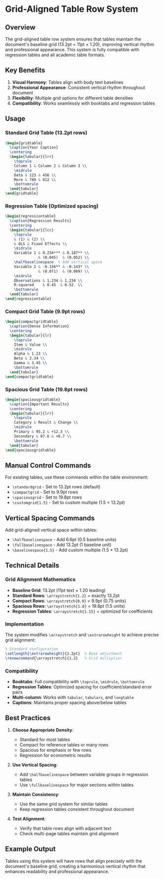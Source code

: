 # Grid-Aligned Table Row System

## Overview

The grid-aligned table row system ensures that tables maintain the document's baseline grid (13.2pt = 11pt × 1.20), improving vertical rhythm and professional appearance. This system is fully compatible with regression tables and all academic table formats.

## Key Benefits

1. **Visual Harmony**: Tables align with body text baselines
2. **Professional Appearance**: Consistent vertical rhythm throughout document
3. **Flexibility**: Multiple grid options for different table densities
4. **Compatibility**: Works seamlessly with booktabs and regression tables

## Usage

### Standard Grid Table (13.2pt rows)

```latex
\begin{gridtable}
  \caption{Your Caption}
  \centering
  \begin{tabular}{lrr}
    \toprule
    Column 1 & Column 2 & Column 3 \\
    \midrule
    Data & 123 & 456 \\
    More & 789 & 012 \\
    \bottomrule
  \end{tabular}
\end{gridtable}
```

### Regression Table (Optimized spacing)

```latex
\begin{regressiontable}
  \caption{Regression Results}
  \centering
  \begin{tabular}{lcc}
    \toprule
    & (1) & (2) \\
    & OLS & Fixed Effects \\
    \midrule
    Variable 1 & 0.234*** & 0.187** \\
               & (0.045)  & (0.052) \\
    \halfbaselinespace  % Add vertical space
    Variable 2 & -0.156** & -0.143* \\
               & (0.071)  & (0.089) \\
    \midrule
    Observations & 1,234 & 1,234 \\
    R-squared    & 0.45  & 0.52  \\
    \bottomrule
  \end{tabular}
\end{regressiontable}
```

### Compact Grid Table (9.9pt rows)

```latex
\begin{compactgridtable}
  \caption{Dense Information}
  \centering
  \begin{tabular}{lr}
    \toprule
    Item & Value \\
    \midrule
    Alpha & 1.23 \\
    Beta & 2.34 \\
    Gamma & 3.45 \\
    \bottomrule
  \end{tabular}
\end{compactgridtable}
```

### Spacious Grid Table (19.8pt rows)

```latex
\begin{spaciousgridtable}
  \caption{Important Results}
  \centering
  \begin{tabular}{lrr}
    \toprule
    Category & Result & Change \\
    \midrule
    Primary & 95.2 & +12.3 \\
    Secondary & 87.6 & +8.7 \\
    \bottomrule
  \end{tabular}
\end{spaciousgridtable}
```

## Manual Control Commands

For existing tables, use these commands within the table environment:

- `\standardgrid` - Set to 13.2pt rows (default)
- `\compactgrid` - Set to 9.9pt rows
- `\spaciousgrid` - Set to 19.8pt rows
- `\customgrid{1.5}` - Set to custom multiple (1.5 × 13.2pt)

## Vertical Spacing Commands

Add grid-aligned vertical space within tables:

- `\halfbaselinespace` - Add 6.6pt (0.5 baseline units)
- `\fullbaselinespace` - Add 13.2pt (1 baseline unit)
- `\baselinespace{1.5}` - Add custom multiple (1.5 × 13.2pt)

## Technical Details

### Grid Alignment Mathematics

- **Baseline Grid**: 13.2pt (11pt text × 1.20 leading)
- **Standard Rows**: `\arraystretch{1.2}` = exactly 13.2pt
- **Compact Rows**: `\arraystretch{0.9}` = 9.9pt (0.75 units)
- **Spacious Rows**: `\arraystretch{1.8}` = 19.8pt (1.5 units)
- **Regression Tables**: `\arraystretch{1.15}` = optimized for coefficients

### Implementation

The system modifies `\arraystretch` and `\extrarowheight` to achieve precise grid alignment:

```latex
% Standard configuration
\setlength{\extrarowheight}{2.2pt}  % Base adjustment
\renewcommand{\arraystretch}{1.2}   % Grid multiplier
```

### Compatibility

- **Booktabs**: Full compatibility with `\toprule`, `\midrule`, `\bottomrule`
- **Regression Tables**: Optimized spacing for coefficient/standard error pairs
- **Multi-column**: Works with `tabular`, `tabularx`, and `longtable`
- **Captions**: Maintains proper spacing above/below tables

## Best Practices

1. **Choose Appropriate Density**: 
   - Standard for most tables
   - Compact for reference tables or many rows
   - Spacious for emphasis or few rows
   - Regression for econometric results

2. **Use Vertical Spacing**: 
   - Add `\halfbaselinespace` between variable groups in regression tables
   - Use `\fullbaselinespace` for major sections within tables

3. **Maintain Consistency**: 
   - Use the same grid system for similar tables
   - Keep regression tables consistent throughout document

4. **Test Alignment**: 
   - Verify that table rows align with adjacent text
   - Check multi-page tables maintain grid alignment

## Example Output

Tables using this system will have rows that align precisely with the document's baseline grid, creating a harmonious vertical rhythm that enhances readability and professional appearance.